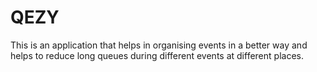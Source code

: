 # QEZY
 This is an application that helps in organising events in a better way and helps to reduce long queues during different events at different places.
